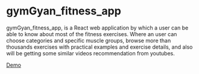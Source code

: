 # gymGyan_fitness_app
gymGyan_fitness_app, is a React web application by which a user can be able to know about most of the fitness exercises. Where an user can choose categories and specific muscle groups, browse more than thousands exercises with practical examples and exercise details, and also will be getting some similar videos recommendation from youtubes.

<a href="https://gymgyan.netlify.app/" target="_blank">Demo</a> 
